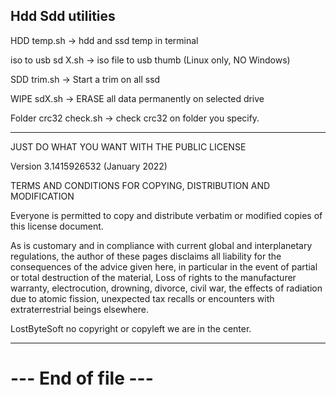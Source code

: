 
Hdd Sdd utilities
--------------------------------------------------------------------

HDD temp.sh -> hdd and ssd temp in terminal

iso to usb sd X.sh -> iso file to usb thumb (Linux only, NO Windows)

SDD trim.sh -> Start a trim on all ssd

WIPE sdX.sh -> ERASE all data permanently on selected drive

Folder crc32 check.sh -> check crc32 on folder you specify.

--------------------------------------------------------------------

JUST DO WHAT YOU WANT WITH THE PUBLIC LICENSE

Version 3.1415926532 (January 2022)

TERMS AND CONDITIONS FOR COPYING, DISTRIBUTION AND MODIFICATION
   
Everyone is permitted to copy and distribute verbatim or modified copies of
this license document.

As is customary and in compliance with current global and interplanetary
regulations, the author of these pages disclaims all liability for the
consequences of the advice given here, in particular in the event of partial
or total destruction of the material, Loss of rights to the manufacturer
warranty, electrocution, drowning, divorce, civil war, the effects of radiation
due to atomic fission, unexpected tax recalls or encounters with
extraterrestrial beings elsewhere.

LostByteSoft no copyright or copyleft we are in the center.

--------------------------------------------------------------------
# --- End of file ---
